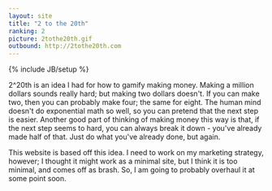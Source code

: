 ```yaml
---
layout: site
title: "2 to the 20th"
ranking: 2
picture: 2tothe20th.gif
outbound: http://2tothe20th.com
---
```

{% include JB/setup %}

2^20th is an idea I had for how to gamify making money. Making a million dollars sounds really hard; but making two dollars doesn't. If you can make two, then you can probably make four; the same for eight. The human mind doesn't do exponential math so well, so you can pretend that the next step is easier. Another good part of thinking of making money this way is that, if the next step seems to hard, you can always break it down - you've already made half of that. Just do what you've already done, but again.

This website is based off this idea. I need to work on my marketing strategy, however; I thought it might work as a minimal site, but I think it is too minimal, and comes off as brash. So, I am going to probably overhaul it at some point soon.